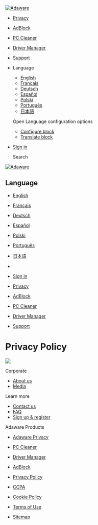 [![Adaware](/images/shared/logo-adaware.svg)](https://www.adaware.com/)

* [Privacy](https://www.adaware.com/adaware-privacy)
* [AdBlock](https://www.adaware.com/ad-blocker/)
* [PC Cleaner](https://www.adaware.com/free-pc-cleaner/)
* [Driver Manager](https://www.adaware.com/free-driver-updater)
* [Support](https://adaware.zendesk.com/)
* Language
    
    * [English](https://www.adaware.com/privacy-policy/)
    * [Français](https://www.adaware.com/fr/politique-de-confidentialite/)
    * [Deutsch](https://www.adaware.com/de/datenschutzrichtlinie/)
    * [Español](https://www.adaware.com/es/pol%C3%ADtica-de-privacidad/)
    * [Polski](https://www.adaware.com/pl/polityka-poufno%C5%9Bci/)
    * [Português](https://www.adaware.com/pt-br/politica-de-privacidade/)
    * [日本語](https://www.adaware.com/ja/privacy-policy/)
    
    Open Language configuration options
    
    * [Configure block](https://www.adaware.com/admin/structure/block/manage/languageswitcher?destination=/node)
    * [Translate block](https://www.adaware.com/admin/structure/block/manage/languageswitcher/translate?destination=/node)
    
* [Sign in](https://myaccount.adaware.com/account/login/?lang=en)[](https://www.adaware.com/)

  Search

[![Adaware](/images/shared/logo-adaware.svg)](https://www.adaware.com/)

Language
--------

* [English](https://www.adaware.com/privacy-policy/)
* [Français](https://www.adaware.com/fr/politique-de-confidentialite/)
* [Deutsch](https://www.adaware.com/de/datenschutzrichtlinie/)
* [Español](https://www.adaware.com/es/pol%C3%ADtica-de-privacidad/)
* [Polski](https://www.adaware.com/pl/polityka-poufno%C5%9Bci/)
* [Português](https://www.adaware.com/pt-br/politica-de-privacidade/)
* [日本語](https://www.adaware.com/ja/privacy-policy/)

* [](https://www.adaware.com/)
* [Sign in](https://myaccount.adaware.com/account/login/?lang=en)

* [Privacy](https://www.adaware.com/adaware-privacy)
* [AdBlock](https://www.adaware.com/ad-blocker/)
* [PC Cleaner](https://www.adaware.com/free-pc-cleaner/)
* [Driver Manager](https://www.adaware.com/free-driver-updater)
* [Support](https://adaware.zendesk.com/)

Privacy Policy
==============

![](/images/pages/Privacy/hero-privacy-mobile.png)

Corporate

* [About us](https://www.adaware.com/about-us/)
* [Media](https://www.adaware.com/media/)

Learn more

* [Contact us](https://www.adaware.com/contact/)
* [FAQ](https://adaware.zendesk.com/)
* [Sign up & register](https://myaccount.adaware.com/account/login/?lang=en)

Adaware Products

* [Adaware Privacy](https://www.adaware.com/adaware-privacy)
* [PC Cleaner](https://www.adaware.com/free-pc-cleaner/)

* [Driver Manager](https://www.adaware.com/free-driver-updater)
* [AdBlock](https://chrome.google.com/webstore/detail/adaware-ad-block/cmllgdnjnkbapbchnebiedipojhmnjej/)

* [Privacy Policy](https://www.adaware.com/privacy-policy/)
* [CCPA](https://www.adaware.com/CCPA/)
* [Cookie Policy](https://www.adaware.com/cookie-policy/)
* [Terms of Use](https://www.adaware.com/terms-of-use/)
* [Sitemap](https://www.adaware.com/sitemap/)